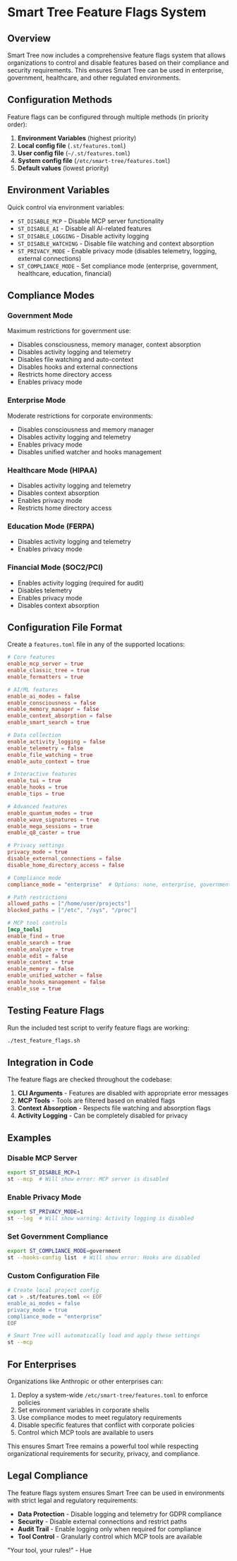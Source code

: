 # Smart Tree Feature Flags System

## Overview

Smart Tree now includes a comprehensive feature flags system that allows organizations to control and disable features based on their compliance and security requirements. This ensures Smart Tree can be used in enterprise, government, healthcare, and other regulated environments.

## Configuration Methods

Feature flags can be configured through multiple methods (in priority order):

1. **Environment Variables** (highest priority)
2. **Local config file** (`.st/features.toml`)
3. **User config file** (`~/.st/features.toml`)
4. **System config file** (`/etc/smart-tree/features.toml`)
5. **Default values** (lowest priority)

## Environment Variables

Quick control via environment variables:

- `ST_DISABLE_MCP` - Disable MCP server functionality
- `ST_DISABLE_AI` - Disable all AI-related features
- `ST_DISABLE_LOGGING` - Disable activity logging
- `ST_DISABLE_WATCHING` - Disable file watching and context absorption
- `ST_PRIVACY_MODE` - Enable privacy mode (disables telemetry, logging, external connections)
- `ST_COMPLIANCE_MODE` - Set compliance mode (enterprise, government, healthcare, education, financial)

## Compliance Modes

### Government Mode
Maximum restrictions for government use:
- Disables consciousness, memory manager, context absorption
- Disables activity logging and telemetry
- Disables file watching and auto-context
- Disables hooks and external connections
- Restricts home directory access
- Enables privacy mode

### Enterprise Mode
Moderate restrictions for corporate environments:
- Disables consciousness and memory manager
- Disables activity logging and telemetry
- Enables privacy mode
- Disables unified watcher and hooks management

### Healthcare Mode (HIPAA)
- Disables activity logging and telemetry
- Disables context absorption
- Enables privacy mode
- Restricts home directory access

### Education Mode (FERPA)
- Disables activity logging and telemetry
- Enables privacy mode

### Financial Mode (SOC2/PCI)
- Enables activity logging (required for audit)
- Disables telemetry
- Enables privacy mode
- Disables context absorption

## Configuration File Format

Create a `features.toml` file in any of the supported locations:

```toml
# Core features
enable_mcp_server = true
enable_classic_tree = true
enable_formatters = true

# AI/ML features
enable_ai_modes = false
enable_consciousness = false
enable_memory_manager = false
enable_context_absorption = false
enable_smart_search = true

# Data collection
enable_activity_logging = false
enable_telemetry = false
enable_file_watching = true
enable_auto_context = true

# Interactive features
enable_tui = true
enable_hooks = true
enable_tips = true

# Advanced features
enable_quantum_modes = true
enable_wave_signatures = true
enable_mega_sessions = true
enable_q8_caster = true

# Privacy settings
privacy_mode = true
disable_external_connections = false
disable_home_directory_access = false

# Compliance mode
compliance_mode = "enterprise"  # Options: none, enterprise, government, healthcare, education, financial

# Path restrictions
allowed_paths = ["/home/user/projects"]
blocked_paths = ["/etc", "/sys", "/proc"]

# MCP tool controls
[mcp_tools]
enable_find = true
enable_search = true
enable_analyze = true
enable_edit = false
enable_context = true
enable_memory = false
enable_unified_watcher = false
enable_hooks_management = false
enable_sse = true
```

## Testing Feature Flags

Run the included test script to verify feature flags are working:

```bash
./test_feature_flags.sh
```

## Integration in Code

The feature flags are checked throughout the codebase:

1. **CLI Arguments** - Features are disabled with appropriate error messages
2. **MCP Tools** - Tools are filtered based on enabled flags
3. **Context Absorption** - Respects file watching and absorption flags
4. **Activity Logging** - Can be completely disabled for privacy

## Examples

### Disable MCP Server
```bash
export ST_DISABLE_MCP=1
st --mcp  # Will show error: MCP server is disabled
```

### Enable Privacy Mode
```bash
export ST_PRIVACY_MODE=1
st --log  # Will show warning: Activity logging is disabled
```

### Set Government Compliance
```bash
export ST_COMPLIANCE_MODE=government
st --hooks-config list  # Will show error: Hooks are disabled
```

### Custom Configuration File
```bash
# Create local project config
cat > .st/features.toml << EOF
enable_ai_modes = false
privacy_mode = true
compliance_mode = "enterprise"
EOF

# Smart Tree will automatically load and apply these settings
st --mcp
```

## For Enterprises

Organizations like Anthropic or other enterprises can:

1. Deploy a system-wide `/etc/smart-tree/features.toml` to enforce policies
2. Set environment variables in corporate shells
3. Use compliance modes to meet regulatory requirements
4. Disable specific features that conflict with corporate policies
5. Control which MCP tools are available to users

This ensures Smart Tree remains a powerful tool while respecting organizational requirements for security, privacy, and compliance.

## Legal Compliance

The feature flags system ensures Smart Tree can be used in environments with strict legal and regulatory requirements:

- **Data Protection** - Disable logging and telemetry for GDPR compliance
- **Security** - Disable external connections and restrict paths
- **Audit Trail** - Enable logging only when required for compliance
- **Tool Control** - Granularly control which MCP tools are available

"Your tool, your rules!" - Hue